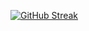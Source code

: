 [![GitHub Streak](https://streak-stats.demolab.com?user=bertolima&theme=java-dark&border_radius=3.4)](https://git.io/streak-stats)
